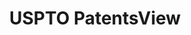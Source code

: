---
layout: default
bigquery: https://console.cloud.google.com/bigquery?p=patents-public-data&d=patentsview&page=dataset
citation: Attribution should be given to PatentsView for use, distribution, or derivative
  works.
code: https://github.com/CSSIP-AIR/PatentsView-Code-Snippets/
contributors: USPTO
cost: None
description: 'PatentsView includes US patent data including raw data (summaries, applications,
  pregrant applications), disambugations of inventors and assignees, and inventor
  gender estimates.  Also foreign priority data, # of figures and sheets, and government
  interest statements.'
documentation: https://patentsview.org/query/builder-faqs
last_edit: Mon, 04 Apr 2022 19:02:57 GMT
location: https://patentsview.org/
maintained_by: USPTO
record_creation_timestamp: 12/2/2020 17:20:46
schema_fields: '[''ipc_version_indicator'', ''rawinventor_id'', ''disamb_inventor_id_20190820'',
  ''classification_value'', ''latitude'', ''county'', ''id'', ''application_id'',
  ''disamb_assignee_id_20190820'', ''disamb_inventor_id_20190312'', ''group_id'',
  ''name_first'', ''subclass'', ''disclaimer_date'', ''field_title'', ''rawassignee_id'',
  ''classification_data_source'', ''latlong'', ''action_date'', ''disamb_inventor_id_20200331'',
  ''rawlocation_id'', ''doc_type'', ''field_id'', ''disamb_inventor_id_20200929'',
  ''level_two'', ''num_claims'', ''subclass_id'', ''series_code'', ''gi_statement'',
  ''variety'', ''section_id'', ''applicant_type'', ''classification_status'', ''assignee_id'',
  ''state'', ''withdrawn'', ''symbol_position'', ''exemplary'', ''disamb_assignee_id_20200929'',
  ''inventor_id'', ''disamb_assignee_id_20181127'', ''relkind'', ''subsection_id'',
  ''type'', ''classification_level'', ''date'', ''disamb_inventor_id_20170808'', ''main_group'',
  ''state_fips'', ''rel_id'', ''text'', ''f102_date'', ''disamb_inventor_id_20191008'',
  ''category'', ''term_disclaimer'', ''term_extension'', ''role'', ''group'', ''disamb_inventor_id_20191231'',
  ''rule_47'', ''num'', ''ipc_class'', ''subcategory_id'', ''_102_date'', ''disamb_inventor_id_20171226'',
  ''lname'', ''num_figures'', ''disamb_inventor_id_20180528'', ''lawyer_id'', ''filename'',
  ''name'', ''level_one'', ''dependent'', ''length'', ''f371_date'', ''lapse_of_patent'',
  ''_371_date'', ''kind'', ''number'', ''abstract'', ''disamb_assignee_id_20200331'',
  ''status'', ''term_grant'', ''location_id'', ''sequence'', ''category_id'', ''disamb_inventor_id_20171003'',
  ''country'', ''disamb_assignee_id_20191008'', ''organization'', ''subgroup_id'',
  ''level_three'', ''num_sheets'', ''organization_id'', ''disamb_assignee_id_20200630'',
  ''publication_number'', ''male_flag'', ''disamb_inventor_id_20170307'', ''mainclass_id'',
  ''county_fips'', ''patent_id'', ''disamb_assignee_id_20190312'', ''reldocno'', ''sector_title'',
  ''latin_name'', ''attribution_status'', ''title'', ''uuid'', ''name_last'', ''disamb_inventor_id_20201229'',
  ''city'', ''disamb_inventor_id_20181127'', ''deceased'', ''male'', ''fname'', ''disamb_assignee_id_20191231'',
  ''citation_id'', ''contract_award_number'', ''doctype'', ''subgroup'', ''designation'',
  ''section'', ''country_transformed'', ''longitude'', ''disamb_inventor_id_20200630'']'
shortname: patentsview
tags:
- disambiguation
- United States
- gender
terms_of_use: Creative Commons Attribution 4.0 International License.
timeframe: 1963-1999
title: USPTO PatentsView
uuid: cf1780b1-e265-4e49-8d1d-83b9cfe0fd9a
---